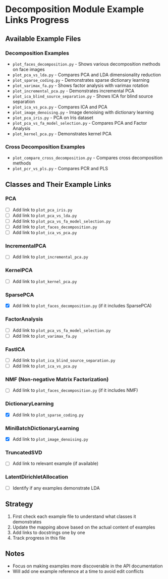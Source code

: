 # Decomposition Module Example Links Progress

## Available Example Files

### Decomposition Examples
- `plot_faces_decomposition.py` - Shows various decomposition methods on face images
- `plot_pca_vs_lda.py` - Compares PCA and LDA dimensionality reduction
- `plot_sparse_coding.py` - Demonstrates sparse dictionary learning
- `plot_varimax_fa.py` - Shows factor analysis with varimax rotation
- `plot_incremental_pca.py` - Demonstrates incremental PCA
- `plot_ica_blind_source_separation.py` - Shows ICA for blind source separation
- `plot_ica_vs_pca.py` - Compares ICA and PCA
- `plot_image_denoising.py` - Image denoising with dictionary learning
- `plot_pca_iris.py` - PCA on Iris dataset
- `plot_pca_vs_fa_model_selection.py` - Compares PCA and Factor Analysis
- `plot_kernel_pca.py` - Demonstrates kernel PCA

### Cross Decomposition Examples
- `plot_compare_cross_decomposition.py` - Compares cross decomposition methods
- `plot_pcr_vs_pls.py` - Compares PCR and PLS

## Classes and Their Example Links

### PCA
- [ ] Add link to `plot_pca_iris.py`
- [ ] Add link to `plot_pca_vs_lda.py`
- [ ] Add link to `plot_pca_vs_fa_model_selection.py`
- [ ] Add link to `plot_faces_decomposition.py`
- [ ] Add link to `plot_ica_vs_pca.py`

### IncrementalPCA
- [ ] Add link to `plot_incremental_pca.py`

### KernelPCA
- [ ] Add link to `plot_kernel_pca.py`

### SparsePCA
- [x] Add link to `plot_faces_decomposition.py` (if it includes SparsePCA)

### FactorAnalysis
- [ ] Add link to `plot_pca_vs_fa_model_selection.py`
- [ ] Add link to `plot_varimax_fa.py`

### FastICA
- [ ] Add link to `plot_ica_blind_source_separation.py`
- [ ] Add link to `plot_ica_vs_pca.py`

### NMF (Non-negative Matrix Factorization)
- [ ] Add link to `plot_faces_decomposition.py` (if it includes NMF)

### DictionaryLearning
- [x] Add link to `plot_sparse_coding.py`

### MiniBatchDictionaryLearning
- [x] Add link to `plot_image_denoising.py`

### TruncatedSVD
- [ ] Add link to relevant example (if available)

### LatentDirichletAllocation
- [ ] Identify if any examples demonstrate LDA

## Strategy
1. First check each example file to understand what classes it demonstrates
2. Update the mapping above based on the actual content of examples
3. Add links to docstrings one by one
4. Track progress in this file

## Notes
- Focus on making examples more discoverable in the API documentation
- Will add one example reference at a time to avoid edit conflicts
